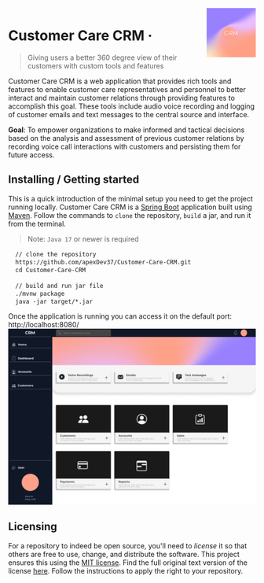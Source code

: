 <img src="./resources/images/logo.png" alt="Logo of the project" align="right">

# Customer Care CRM &middot; 
> Giving users a better 360 degree view of their customers with custom tools and features 

Customer Care CRM is a web application that provides rich tools and features to enable customer care representatives and
personnel to better interact and maintain customer relations through providing features to accomplish this goal. These 
tools include audio voice recording and logging of customer emails and text messages to the central source and 
interface.

**Goal**: To empower organizations to make informed and tactical decisions based on the analysis and assessment of 
previous customer relations by recording voice call interactions with customers and persisting them for future access.

## Installing / Getting started

This is a quick introduction of the minimal setup you need to get the project running locally. Customer Care CRM is a 
[Spring Boot](https://spring.io/guides/gs/spring-boot) application built using [Maven](https://spring.io/guides/gs/maven/). 
Follow the commands to `clone` the repository, `build` a jar, and run it from the terminal.
> Note: `Java 17` or newer is required

```shell
  // clone the repository
  https://github.com/apexDev37/Customer-Care-CRM.git
  cd Customer-Care-CRM
  
  // build and run jar file
  ./mvnw package
  java -jar target/*.jar  
```

Once the application is running you can access it on the default port: http://localhost:8080/
<img src="./resources/images/crm-home-page.png" alt="Root page of the project">

## Licensing

For a repository to indeed be open source, you'll need to _license_ it so that others are free to use, change, and 
distribute the software. This project ensures this using the [MIT license](https://en.wikipedia.org/wiki/MIT_License).
Find the full original text version of the license [here](https://choosealicense.com/licenses/mit/#). 
Follow the instructions to apply the right to your repository.
